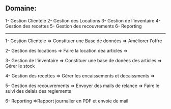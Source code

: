 Domaine:
------------------------------------
1- Gestion Clientèle
2- Gestion des Locations
3- Gestion de l'inventaire 
4- Gestion des recettes 
5- Gestion des recouvrements 
6- Reporting 

----------------------------------
1- Gestion Clientèle
=> Constituer une Base de données
=> Amèliorer l'offre

2- Gestion des locations 
=> Faire la location dea articles
=> 

3- Gestion de l'inventaire
=> Constituer une base de donées des articles 
=> Gérer le stock 

4- Gestion des recettes
=> Gérer les encaissements et decaissments 
=>

5- Gestion des recouvrements
=> Envoyer des mails de relance
=> Faire le suivi des delais des reglements

6- Reporting 
=>Rapport journalier en PDF et envoie de mail



